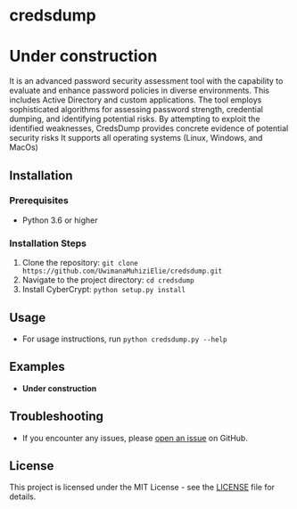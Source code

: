 # credsdump

# Under construction

It is an advanced password security assessment tool with the capability to evaluate and enhance password policies in diverse environments.
This includes Active Directory and custom applications. The tool employs sophisticated algorithms for assessing password strength, credential
dumping, and identifying potential risks. By attempting to exploit the identified weaknesses, CredsDump provides concrete evidence of
potential security risks It supports all operating systems (Linux, Windows, and MacOs)

## Installation

### Prerequisites
- Python 3.6 or higher

### Installation Steps
1. Clone the repository: `git clone https://github.com/UwimanaMuhiziElie/credsdump.git`
2. Navigate to the project directory: `cd credsdump`
3. Install CyberCrypt: `python setup.py install`

## Usage
- For usage instructions, run `python credsdump.py --help`

## Examples
- **Under construction**

## Troubleshooting
- If you encounter any issues, please [open an issue](https://github.com/UwimanaMuhiziElie/credsdump/issues) on GitHub.

## License
This project is licensed under the MIT License - see the [LICENSE](LICENSE) file for details.
